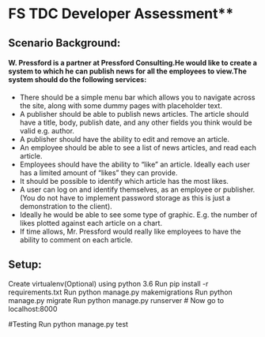 # FS TDC Developer Assessment**


 ## Scenario   Background:  
 
#### W. Pressford is a partner at Pressford Consulting.He would like to create a system to which he can publish news for all the employees to view.The system should do the following services:


- There should be a simple menu bar which allows you to navigate across the site, along with some dummy pages with placeholder text.
- A publisher should be able to publish news articles. The article should have a title, body, publish date, and any other fields you think would be valid e.g. author.
- A publisher should have the ability to edit and remove an article.
- An employee should be able to see a list of news articles, and read each article.
- Employees should have the ability to “like” an article. Ideally each user has a limited amount of “likes” they can provide.
- It should be possible to identify which article has the most likes.
- A user can log on and identify themselves, as an employee or publisher. (You do not have to implement password storage as this is just a demonstration to the client).
- Ideally he would be able to see some type of graphic. E.g. the number of likes plotted against each article on a chart.
- If time allows, Mr. Pressford would really like employees to have the ability to comment on each article.

 ## Setup:

   Create virtualenv(Optional) using python 3.6
   Run pip install -r requirements.txt
   Run python manage.py makemigrations
   Run python manage.py migrate
   Run python manage.py runserver # Now go to localhost:8000 
   
   #Testing
   Run python manage.py test
